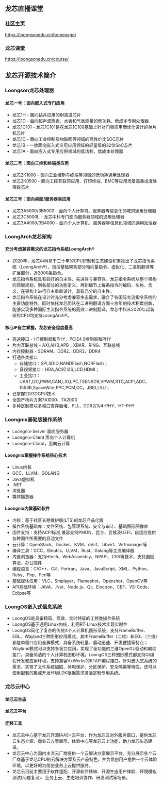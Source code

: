 ## 龙芯直播课堂

### 社区主页
<https://loongsonedu.cn/homepage/>

### 龙芯课堂
<https://loongsonedu.cn/course/>

## 龙芯开源技术简介

### Loongson龙芯处理器
#### 龙芯一号：面向嵌入式专门应用
* 龙芯1H - 面向钻井应用的耐高温芯片
* 龙芯1D - 面向超声波热表、水表和气表测量的低功耗、低成本专用处理器
* 龙芯1C101 - 龙芯1C101是在龙芯1C100基础上针对门锁应用而优化设计的单片机芯片
* 龙芯1C - 面向工业控制及物联网等领域的高性价比SOC芯片
* 龙芯1B - 一款面向嵌入式专用应用领域的轻量级的32位SoC芯片
* 龙芯1A - 面向嵌入式专用应用领域的低功耗、低成本处理器

#### 龙芯二号：面向工控和终端类应用
* 龙芯2K1000 - 面向工业控制与终端等领域的低功耗通用处理器
* 龙芯2K0500 - 面向工控互联网应用、打印终端、BMC等应用场景高集成度处理器芯片

#### 龙芯三号：面向桌面/服务器类应用
* 龙芯3A5000/3B5000 - 面向个人计算机、服务器等信息化领域的通用处理器
* 龙芯3C5000L - 龙芯中科专门面向服务器领域的通用处理器
* 龙芯3A4000/3B4000 - 面向个人计算机、服务器等信息化领域的通用处理器

### LoongArch龙芯架构
#### 充分考虑兼容需求的龙芯指令系统LoongArch®
* 2020年，龙芯中科基于二十年的CPU研制和生态建设积累推出了龙芯指令系统（LoongArch®），包括基础架构部分和向量指令、虚拟化、二进制翻译等扩展部分，近2000条指令。
* 龙芯指令系统具有较好的自主性、先进性与兼容性。龙芯指令系统从整个架构的顶层规划，到各部分的功能定义，再到细节上每条指令的编码、名称、含义，在架构上进行自主重新设计，具有充分的自主性。
* 龙芯指令系统在设计时充分考虑兼容生态需求，融合了各国际主流指令系统的主要功能特性，同时依托龙芯团队在二进制翻译方面十余年的技术积累创新，能够实现多种国际主流指令系统的高效二进制翻译。龙芯中科从2020年起新研的CPU均支持LoongArch®。

#### 核心IP自主掌握，龙芯安全程度最高
* 高速接口 - HT控制器和PHY，PCIE4.0控制器和PHY
* 片内互联总线 - AXI,AHB,APB；XBAR、RING、互联总线
* 内存控制器 - SDRAM、DDR2、DDR3、DDR4
* 打通各类接口
  - 存储接口：SPI,SDIO,NANDFlash,NORFlash；
  - 音视频接口：HDA,AC97,I2S,LCD,HDMI；
  - 工业接口：UART,I2C,PWM,CAN,LIO,LPC,TSENSOR,VPWM,RTC,ACPI,ADC，1553B,SpaceWire,PPC,PCM,OC，JBIG,LSU；
* 已掌握2D/3DGPU技术
* 全国产桥片方案7A1000、7A2000
* 多种定制模块多端口寄存器堆、PLL、DDR2/3/4-PHY、HT-PHY

### Loongnix基础版操作系统 
* Loongnix-Server 面向服务器
* Loongnix-Client 面向个人计算机
* Loongnix-Cloud，面向云计算

#### Loongnix掌握操作系统核心技术
* Linux内核
* GCC、LLVM、GOLANG
* Java虚拟机
* .NET
* 浏览器
* 媒体播放器

#### Loongnix内置基础软件
* 内核：基于社区长期维护版(LTS)的龙芯产品化版
* 操作系统基础库：文件系统、包管理系统、安全与审计、基础图形图像库
* 固件支持：支持ACPI标准,兼容支持PMON、昆仑、百敖及UEFI，自适应提供各种固件所需要的启动文件
* 云计算：OpenStack、Docker、KVM、oVirt、Libvirt、Virtmanager等
* 编译工具：GCC，Binutils，LLVM，Rust、Golang等主流编译器
* 内置浏览器：支持Html5、WebAssembly、NPAPI、CSS等技术，支持国密算法、办公插件
* 编程语言：C/C++、C#，Fortran，Java、JavaScript、XML、Python、Ruby、Php、Perl等
* 基础媒体应用：VLC，Smplayer，Flameshot，Openshot，OpenCV等
* API基础环境：JAVA、.Net、Node.js、Qt、Electron、CEF、VS-Code、Eclipse等

### LoongOS嵌入式信息系统
* LoongOS是具备精简、高效、实时特征的工控类操作系统
* LoongOS基于通用Linux内核，利用RT-Linux技术实现实时性
* LoongOS简化了复杂的传统X个人计算机图形系统，支持FrameBuffer、EGL、Wayland三种图形应用模式，其中FrameBuffer（二维）和EGL（三维）都是单窗口应用全屏模式，具备系统轻量、启动迅速、开发便捷等特点；Wayland模式可以支持多窗口应用，实现了全功能的三维OpenGL驱动和编程接口，具备简洁的个人计算机图形环境。LoongOS三种图形模式都支持Qt编程开发和应用环境，支持兼容VxWorks的RTAPI编程接口。针对嵌入式系统的需求，实现了文件系统加固、掉电保护、分区保护、安全隔离等特性，还可以使用配套的集成开发环境LDK根据需求灵活定制专用系统。

### 龙芯云中心

#### 龙芯云生态
#### 龙芯云平台
#### 迁移工具

* 龙芯云中心基于龙芯开源IAAS+云平台，作为龙芯云对外服务窗口，提供龙芯云生态介绍、商业云方案展示、体验中心等龙芯云上功能，助力龙芯生态建设。
* 龙芯云中心为国内主流云厂商提供一个云解决方案展示平台，充分展示各个云厂商基于龙芯CPU的云解决方案及云产品特色，并为信创用户提供一个云体验环境，以更好的为信创业务上云提供服务。
* 龙芯云目前主要用于软件适配、开源软件移植、开源生态用户体验、环境模拟测试(问题复现)、业务上云、生态培训协作、研发测试等场景。
